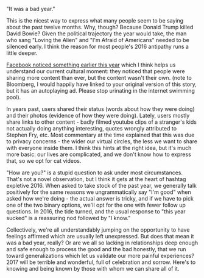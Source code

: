 "It was a bad year."

This is the nicest way to express what many people seem to be saying about the past twelve months. Why, though? Because Donald Trump killed David Bowie? Given the political trajectory the year would take, the man who sang "Loving the Alien" and "I'm Afraid of Americans" needed to be silenced early. I think the reason for most people's 2016 antipathy runs a little deeper.

[Facebook noticed something earlier this year][fb] which I think helps us understand our current cultural moment: they noticed that people were sharing more content than ever, but the content wasn't their own. (note to Bloomberg, I would happily have linked to your original version of this story, but it has an autoplaying ad. Please stop urinating in the internet swimming pool).

In years past, users shared their status (words about how they were doing) and their photos (evidence of how they were doing). Lately, users mostly share links to other content - badly filmed youtube clips of a stranger's kids not actually doing anything interesting, quotes wrongly attributed to Stephen Fry, etc. Most commentary at the time explained that this was due to privacy concerns - the wider our virtual circles, the less we want to share with everyone inside them. I think this hints at the right idea, but it's much more basic: our lives are complicated, and we don't know how to express that, so we opt for cat videos.

"How are you?" is a stupid question to ask under most circumstances. That's not a novel observation, but I think it gets at the heart of hashtag expletive 2016. When asked to take stock of the past year, we generally talk positively for the same reasons we ungrammatically say "I'm good" when asked how we're doing - the actual answer is tricky, and if we have to pick one of the two binary options, we'll opt for the one with fewer follow up questions. In 2016, the tide turned, and the usual response to "this year sucked" is a reassuring nod followed by "I know."

Collectively, we're all understandably jumping on the opportunity to have feelings affirmed which are usually left unexpressed. But does that mean it was a bad year, really? Or are we all so lacking in relationships deep enough and safe enough to process the good and the bad honestly, that we run toward generalizations which let us validate our more painful experiences? 2017 will be terrible and wonderful, full of celebration and sorrow. Here's to knowing and being known by those with whom we can share all of it.

[fb]: https://www.theguardian.com/technology/2016/apr/19/facebook-users-sharing-less-personal-data-zuckerberg